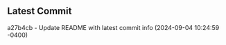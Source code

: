 
## Latest Commit
a27b4cb - Update README with latest commit info (2024-09-04 10:24:59 -0400) <Yunxi-Zhou>
